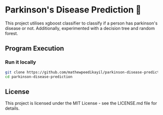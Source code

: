 # Parkinson's Disease Prediction 🧠
This project utilises xgboost classifier to classify if a person has parkinson's disease or not. Additionally, experimented with a decision tree and random forest.

## Program Execution
### Run it locally
```bash
git clone https://github.com/mathewpeedikayil/parkinson-disease-prediction.git
cd parkinson-disease-prediction
```

## License
This project is licensed under the MIT License - see the LICENSE.md file for details.
